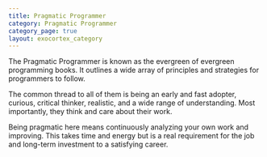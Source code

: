 ```yaml
---
title: Pragmatic Programmer
category: Pragmatic Programmer
category_page: true
layout: exocortex_category
---
```


The Pragmatic Programmer is known as the evergreen of evergreen programming books. It outlines a wide array of principles and strategies for programmers to follow.

The common thread to all of them is being an early and fast adopter, curious, critical thinker, realistic, and a wide range of understanding. Most importantly, they think and care about their work.

Being pragmatic here means continuously analyzing your own work and improving. This takes time and energy but is a real requirement for the job and long-term investment to a satisfying career.
